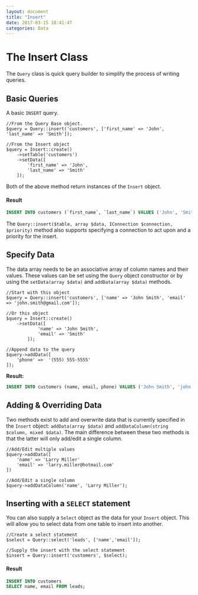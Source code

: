 ```yaml
---
layout: document
title: "Insert"
date: 2017-03-15 18:41:47
categories: Data
---
```


# The Insert Class

The `Query` class is quick query builder to simplify the process of writing
queries.

## Basic Queries

A basic `INSERT` query.

```php?start_inline=1
//From the Query Base object.
$query = Query::insert('customers', ['first_name' => 'John', 'last_name' => 'Smith']);

//From the Insert object
$query = Insert::create()
    ->setTable('customers')
    ->setData([
        'first_name' => 'John', 
        'last_name' => 'Smith'
    ]);
```

Both of the above method return instances of the `Insert` object.

#### Result

```sql
INSERT INTO customers (`first_name`, `last_name`) VALUES ('John', 'Smith');
```

The `Query::insert($table, array $data, IConnection $connection, $priority)` 
method also supports specifying a connection to act upon and a priority for the insert.

## Specify Data

The data array needs to be an associative array of column names and their values.
These values can be set using the `Query` object constructor or by using the `setData(array $data)`
and `addData(array $data)` methods.

```php?start_inline=1
//Start with this object
$query = Query::insert('customers', ['name' => 'John Smith', 'email' => 'john.smith@gmail.com']);

//Or this object
$query = Insert::create()
    ->setData([
            'name' => 'John Smith', 
            'email' => 'Smith'
        ]);
        
//Append data to the query
$query->addData([
    'phone' =>  '(555) 555-5555'
]);
```

**Result:**

```sql
INSERT INTO customers (name, email, phone) VALUES ('John Smith', 'john.smith@gmail.com', '(555) 555-5555');
```

## Adding & Overriding Data

Two methods exist to add and overwrite data that is currently specified in the `Insert` object: `addData(array $data)`
and `addDataColumn(string $column, mixed $data)`. The main difference between these two methods is that the
latter will only add/edit a single column.

```php?start_inline=1
//Add/Edit multiple values
$query->addData([
    'name' => 'Larry Miller'
    'email' => 'larry.miller@hotmail.com'
])

//Add/Edit a single column
$query->addDataColumn('name', 'Larry Miller');
```

## Inserting with a `SELECT` statement

You can also supply a `Select` object as the data for your `Insert` object. This will allow you to 
select data from one table to insert into another.

```php?start_inline=1
//Create a select statement
$select = Query::select('leads', ['name','email']);

//Supply the insert with the select statement
$insert = Query::insert('customers', $select);
```

#### Result

```sql
INSERT INTO customers
SELECT name, email FROM leads;
```